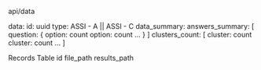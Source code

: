 


api/data

data:
    id: uuid
    type: ASSI - A || ASSI - C
    data_summary:
        answers_summary:
            [
                question: {
                    option: count
                    option: count
                    ...
                }
            ]
        clusters_count:
            [
                cluster: count
                cluster: count
                ...
            ]
        
Records Table
id
file_path
results_path